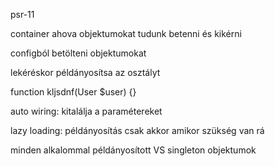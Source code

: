
psr-11

container ahova objektumokat tudunk betenni és kikérni

configból betölteni objektumokat

lekéréskor példányosítsa az osztályt

function kljsdnf(User $user) {}

auto wiring: kitalálja a paramétereket

lazy loading: példányosítás csak akkor amikor szükség van rá

minden alkalommal példányosított VS singleton objektumok

